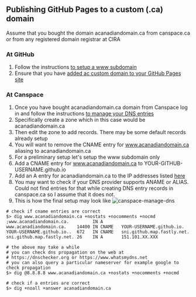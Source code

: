 ## Publishing GitHub Pages to a custom (.ca) domain

Assume that you bought the domain acanadiandomain.ca from canspace.ca or from any registered domain registrar at CIRA

### At GitHub 
1. Follow the instructions [to setup a www subdomain](https://help.github.com/articles/setting-up-a-www-subdomain/)
2. Ensure that you have [added ac custom domain to your GitHub Pages site](https://help.github.com/articles/adding-or-removing-a-custom-domain-for-your-github-pages-site/)

### At Canspace
1. Once you have bought acanadiandomain.ca domain from Canspace log in and follow the instructions [to manage your DNS entries](https://www.canspace.ca/clients/knowledgebase/32/How-do-I-manage-DNS-entries.html)
2. Specifically create a zone which in this case would be acanadiandomain.ca
3. Then edit the zone to add records. There may be some default records already setup
4. You will want to remove the CNAME entry for www.acanadiandomain.ca aliasing to acanadiandomain.ca
5. For a preliminary setup let's setup the www subdomain only
6. Add a CNAME entry for www.acanadiandomain.ca to YOUR-GITHUB-USERNAME.github.io 
7. Add an A entry for acanadiandomain.ca to the IP addresses listed [here](https://help.github.com/articles/setting-up-an-apex-domain/#configuring-a-records-with-your-dns-provider) 
8. You may want to check if your DNS provider supports ANAME or ALIAS. Could not find entries for that while creating DNS entry records in canspace.ca so I assume that it does not.
9. This is how the final setup may look like ![canspace-manage-dns](https://anshumania.github.io/codenotes/images/githubpages-canspace-manage-dns.png)

```shell
# check if cname entries are correct
$> dig www.acanadiandomain.ca +nostats +nocomments +nocmd
;www.acanadiandomain.ca.		 IN	A
www.acanadiandomain.ca.	   14400 IN	CNAME	YOUR-USERNAME.github.io.
YOUR-USERNAME.github.io..  672	 IN	CNAME	sni.github.map.fastly.net.
sni.github.map.fastly.net. 26	 IN	A		151.101.XX.XXX

# the above may take a while
# you can check dns propagation on the web at 
# https://dnschecker.org or https://www.whatsmydns.net
# you can also query a particular nameserver for example google to check propagation
$> dig @8.8.8.8 www.acanadiandomain.ca +nostats +nocomments +nocmd

# check if a entries are correct
$> dig +noall +answer acanadiandomain.ca
```